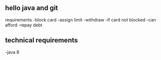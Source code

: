 hello java and git
------------------

requirements
-block card
-assign limit
-withdraw
    -if card not blocked
    -can afford
-repay debt    

technical requirements
------------------------
-java 8